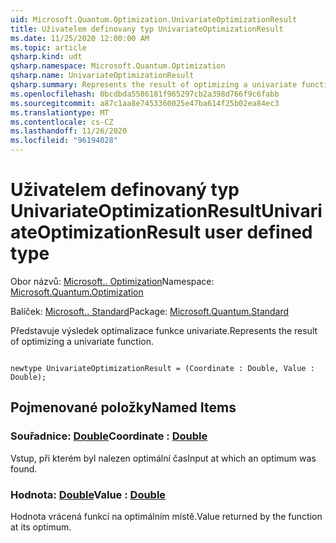 ```yaml
---
uid: Microsoft.Quantum.Optimization.UnivariateOptimizationResult
title: Uživatelem definovaný typ UnivariateOptimizationResult
ms.date: 11/25/2020 12:00:00 AM
ms.topic: article
qsharp.kind: udt
qsharp.namespace: Microsoft.Quantum.Optimization
qsharp.name: UnivariateOptimizationResult
qsharp.summary: Represents the result of optimizing a univariate function.
ms.openlocfilehash: 0bcdbda5586181f965297cb2a398d766f9c6fabb
ms.sourcegitcommit: a87c1aa8e7453360025e47ba614f25b02ea84ec3
ms.translationtype: MT
ms.contentlocale: cs-CZ
ms.lasthandoff: 11/26/2020
ms.locfileid: "96194028"
---
```

# <a name="univariateoptimizationresult-user-defined-type"></a><span data-ttu-id="b755b-102">Uživatelem definovaný typ UnivariateOptimizationResult</span><span class="sxs-lookup"><span data-stu-id="b755b-102">UnivariateOptimizationResult user defined type</span></span>

<span data-ttu-id="b755b-103">Obor názvů: [Microsoft.. Optimization](xref:Microsoft.Quantum.Optimization)</span><span class="sxs-lookup"><span data-stu-id="b755b-103">Namespace: [Microsoft.Quantum.Optimization](xref:Microsoft.Quantum.Optimization)</span></span>

<span data-ttu-id="b755b-104">Balíček: [Microsoft.. Standard](https://nuget.org/packages/Microsoft.Quantum.Standard)</span><span class="sxs-lookup"><span data-stu-id="b755b-104">Package: [Microsoft.Quantum.Standard](https://nuget.org/packages/Microsoft.Quantum.Standard)</span></span>


<span data-ttu-id="b755b-105">Představuje výsledek optimalizace funkce univariate.</span><span class="sxs-lookup"><span data-stu-id="b755b-105">Represents the result of optimizing a univariate function.</span></span>

```qsharp

newtype UnivariateOptimizationResult = (Coordinate : Double, Value : Double);
```



## <a name="named-items"></a><span data-ttu-id="b755b-106">Pojmenované položky</span><span class="sxs-lookup"><span data-stu-id="b755b-106">Named Items</span></span>

### <a name="coordinate--double"></a><span data-ttu-id="b755b-107">Souřadnice: [Double](xref:microsoft.quantum.lang-ref.double)</span><span class="sxs-lookup"><span data-stu-id="b755b-107">Coordinate : [Double](xref:microsoft.quantum.lang-ref.double)</span></span>

<span data-ttu-id="b755b-108">Vstup, při kterém byl nalezen optimální čas</span><span class="sxs-lookup"><span data-stu-id="b755b-108">Input at which an optimum was found.</span></span>
### <a name="value--double"></a><span data-ttu-id="b755b-109">Hodnota: [Double](xref:microsoft.quantum.lang-ref.double)</span><span class="sxs-lookup"><span data-stu-id="b755b-109">Value : [Double](xref:microsoft.quantum.lang-ref.double)</span></span>

<span data-ttu-id="b755b-110">Hodnota vrácená funkcí na optimálním místě.</span><span class="sxs-lookup"><span data-stu-id="b755b-110">Value returned by the function at its optimum.</span></span>